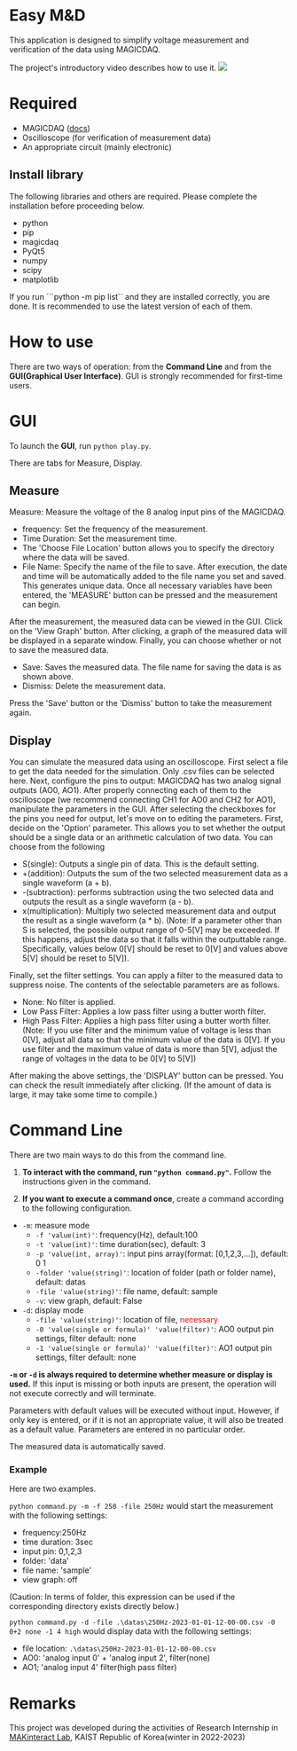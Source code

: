 # Easy M&D
This application is designed to simplify voltage measurement and verification of the data using MAGICDAQ.

The project's introductory video describes how to use it.
[![](https://img.youtube.com/vi/-3C6D1j4X4Y/0.jpg)](https://www.youtube.com/watch?v=-3C6D1j4X4Y)

# Required
- MAGICDAQ ([docs](https://magicdaq.github.io/magicdaq_docs/))
- Oscilloscope (for verification of measurement data)
- An appropriate circuit (mainly electronic)
## Install library
The following libraries and others are required. Please complete the installation before proceeding below.
- python
- pip
- magicdaq
- PyQt5
- numpy
- scipy
- matplotlib

If you run ```python -m pip list`` and they are installed correctly, you are done. It is recommended to use the latest version of each of them.

# How to use
There are two ways of operation: from the **Command Line** and from the **GUI(Graphical User Interface)**. GUI is strongly recommended for first-time users.

# GUI
To launch the **GUI**, run ``python play.py``.

There are tabs for Measure, Display.
## Measure
Measure: Measure the voltage of the 8 analog input pins of the MAGICDAQ.
- frequency: Set the frequency of the measurement.
- Time Duration: Set the measurement time.
- The 'Choose File Location' button allows you to specify the directory where the data will be saved.
- File Name: Specify the name of the file to save. After execution, the date and time will be automatically added to the file name you set and saved. This generates unique data.
Once all necessary variables have been entered, the 'MEASURE' button can be pressed and the measurement can begin.

After the measurement, the measured data can be viewed in the GUI. Click on the 'View Graph' button. After clicking, a graph of the measured data will be displayed in a separate window.
Finally, you can choose whether or not to save the measured data.
- Save: Saves the measured data. The file name for saving the data is as shown above.
- Dismiss: Delete the measurement data.

Press the 'Save' button or the 'Dismiss' button to take the measurement again.

## Display
You can simulate the measured data using an oscilloscope.
First select a file to get the data needed for the simulation. Only .csv files can be selected here.
Next, configure the pins to output: MAGICDAQ has two analog signal outputs (AO0, AO1). After properly connecting each of them to the oscilloscope (we recommend connecting CH1 for AO0 and CH2 for AO1), manipulate the parameters in the GUI. After selecting the checkboxes for the pins you need for output, let's move on to editing the parameters.
First, decide on the 'Option' parameter. This allows you to set whether the output should be a single data or an arithmetic calculation of two data. You can choose from the following
- S(single): Outputs a single pin of data. This is the default setting.
- +(addition): Outputs the sum of the two selected measurement data as a single waveform (a + b).
- -(subtraction): performs subtraction using the two selected data and outputs the result as a single waveform (a - b).
- x(multiplication): Multiply two selected measurement data and output the result as a single waveform (a * b).
(Note: If a parameter other than S is selected, the possible output range of 0-5[V] may be exceeded. If this happens, adjust the data so that it falls within the outputtable range. Specifically, values below 0[V] should be reset to 0[V] and values above 5[V] should be reset to 5[V]).

Finally, set the filter settings. You can apply a filter to the measured data to suppress noise. The contents of the selectable parameters are as follows.
- None: No filter is applied.
- Low Pass Filter: Applies a low pass filter using a butter worth filter.
- High Pass Filter: Applies a high pass filter using a butter worth filter.
(Note: If you use filter and the minimum value of voltage is less than 0[V], adjust all data so that the minimum value of the data is 0[V]. If you use filter and the maximum value of data is more than 5[V], adjust the range of voltages in the data to be 0[V] to 5[V])

After making the above settings, the 'DISPLAY' button can be pressed. You can check the result immediately after clicking. (If the amount of data is large, it may take some time to compile.)

# Command Line
There are two main ways to do this from the command line.

1. **To interact with the command, run ```"python command.py"```.**
Follow the instructions given in the command.

2. **If you want to execute a command once**, create a command according to the following configuration.
- ```-m```: measure mode
    - ```-f 'value(int)'```: frequency(Hz), default:100
    - ```-t 'value(int)'```: time duration(sec), default: 3
    - ```-p 'value(int, array)'```: input pins array(format: [0,1,2,3,...]), default: 0 1
    - ```-folder 'value(string)'```: location of folder (path or folder name), default: datas
    - ```-file 'value(string)'```: file name, default: sample
    - ```-v```: view graph, default: False
- ```-d```: display mode
    - ```-file 'value(string)'```: location of file, <span style="color: red; ">necessary</span>
    - ```-0 'value(single or formula)' 'value(filter)'```: AO0 output pin settings, filter default: none
    - ```-1 'value(single or formula)' 'value(filter)'```: AO1 output pin settings, filter default: none

**```-m``` or ```-d``` is always required to determine whether measure or display is used.** If this input is missing or both inputs are present, the operation will not execute correctly and will terminate.

Parameters with default values will be executed without input. However, if only key is entered, or if it is not an appropriate value, it will also be treated as a default value. Parameters are entered in no particular order.

The measured data is automatically saved.

### Example
Here are two examples.

```python command.py -m -f 250 -file 250Hz```
would start the measurement with the following settings:
- frequency:250Hz
- time duration: 3sec
- input pin: 0,1,2,3
- folder: 'data'
- file name: 'sample'
- view graph: off

(Caution: In terms of folder, this expression can be used if the corresponding directory exists directly below.)

```python command.py -d -file .\datas\250Hz-2023-01-01-12-00-00.csv -0 0+2 none -1 4 high```
would display data with the following settings:
- file location: `.\datas\250Hz-2023-01-01-12-00-00.csv`
- AO0: 'analog input 0' + 'analog input 2', filter(none)
- AO1; 'analog input 4' filter(high pass filter)


# Remarks
This project was developed during the activities of Research Internship in [MAKinteract Lab](https://makinteract.kaist.ac.kr/), KAIST Republic of Korea(winter in 2022-2023)
